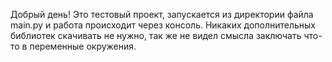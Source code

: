 Добрый день!
Это тестовый проект, запускается из директории файла main.py и работа происходит через консоль.
Никаких дополнительных библиотек скачивать не нужно, так же не видел смысла заключать что-то в переменные окружения.
